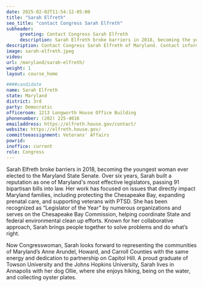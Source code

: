 ```yaml
---
date: 2025-02-02T11:54:12-05:00
title: "Sarah Elfreth"
seo_title: "contact Congress Sarah Elfreth"
subheader:
     greeting: Contact Congress Sarah Elfreth
     description: Sarah Elfreth broke barriers in 2018, becoming the youngest woman ever elected to the Maryland State Senate
description: Contact Congress Sarah Elfreth of Maryland. Contact information for Sarah Elfreth includes email address, phone number, and mailing address.
image: sarah-elfreth.jpeg
video:
url: /maryland/sarah-elfreth/
weight: 1
layout: course_home

####candidate
name: Sarah Elfreth
state: Maryland
district: 3rd
party: Democratic
officeroom: 1213 Longworth House Office Building
phonenumber: (202) 225-4016
emailaddress: https://elfreth.house.gov/contact/
website: https://elfreth.house.gov/
committeeassignment: Veterans' Affairs
powrid: 
inoffice: current
role: Congress
---
```

Sarah Elfreth broke barriers in 2018, becoming the youngest woman ever elected to the Maryland State Senate. Over six years, Sarah built a reputation as one of Maryland's most effective legislators, passing 91 bipartisan bills into law. Her work has focused on issues that directly impact Maryland families, including protecting the Chesapeake Bay, expanding prenatal care, and supporting veterans with PTSD. She has been recognized as “Legislator of the Year” by numerous organizations and serves on the Chesapeake Bay Commission, helping coordinate State and federal environmental clean up efforts. Known for her collaborative approach, Sarah brings people together to solve problems and do what’s right.

Now Congresswoman, Sarah looks forward to representing the communities of Maryland’s Anne Arundel, Howard, and Carroll Counties with the same energy and dedication to partnership on Capitol Hill. A proud graduate of Towson University and the Johns Hopkins University, Sarah lives in Annapolis with her dog Ollie, where she enjoys hiking, being on the water, and collecting oyster plates.
